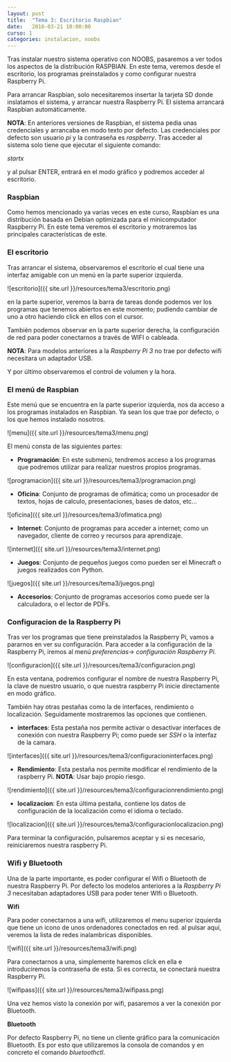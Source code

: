 ```yaml
---
layout: post
title:  "Tema 3: Escritorio Raspbian"
date:   2016-03-21 10:00:00
curso: 1
categories: instalacion, noobs
---
```


Tras instalar nuestro sistema operativo con NOOBS, pasaremos a ver todos los aspectos de la distribución RASPBIAN. En este tema, veremos desde el escritorio, los programas preinstalados y como configurar nuestra Raspberry Pi.

Para arrancar Raspbian, solo necesitaremos insertar la tarjeta SD donde inslatamos el sistema, y arrancar nuestra Raspberry Pi. El sistema arrancará Raspbian automáticamente.

**NOTA**: En anteriores versiones de Raspbian, el sistema pedia unas credenciales y arrancaba en modo texto por defecto. Las credenciales por defecto son usuario _pi_ y la contraseña es _raspberry_. Tras acceder al sistema solo tiene que ejecutar el siguiente comando:

_startx_

y al pulsar ENTER, entrará en el modo gráfico y podremos acceder al escritorio.

### Raspbian

Como hemos mencionado ya varias veces en este curso, Raspbian es una distribución basada en Debian optimizada para el minicomputador Raspberry Pi. En este tema veremos el escritorio y motraremos las principales características de este.

### El escritorio

Tras arrancar el sistema, observaremos el escritorio el cual tiene una interfaz amigable con un menú en la parte superior izquierda.

![escritorio]({{ site.url }}/resources/tema3/escritorio.png)

en la parte superior, veremos la barra de tareas donde podemos ver los programas que tenemos abiertos en este momento; pudiendo cambiar de uno a otro haciendo click en ellos con el cursor. 

También podemos observar en la parte superior derecha, la configuración de red para poder conectarnos a través de WIFI o cableada.

**NOTA**: Para modelos anteriores a la _Raspberry Pi 3_ no trae por defecto wifi necesitara un adaptador USB.

Y por último observaremos el control de volumen y la hora.

### El menú de Raspbian

Este menú que se encuentra en la parte superior izquierda, nos da acceso a los programas instalados en Raspbian. Ya sean los que trae por defecto, o los que hemos instalado nosotros.

![menu]({{ site.url }}/resources/tema3/menu.png)

El menú consta de las siguientes partes:

* **Programación**: En este submenú, tendremos acceso a los programas que podremos utilizar para realizar nuestros propios programas.

![programacion]({{ site.url }}/resources/tema3/programacion.png)

* **Oficina**: Conjunto de programas de ofimática; como un procesador de textos, hojas de calculo, presentaciones, bases de datos, etc...

![oficina]({{ site.url }}/resources/tema3/ofimatica.png)

* **Internet**: Conjunto de programas para acceder a internet; como un navegador, cliente de correo y recursos para aprendizaje.

![internet]({{ site.url }}/resources/tema3/internet.png)

* **Juegos**: Conjunto de pequeños juegos como pueden ser el Minecraft o juegos realizados con Python.

![juegos]({{ site.url }}/resources/tema3/juegos.png)

* **Accesorios**: Conjunto de programas accesorios como puede ser la calculadora, o el lector de PDFs.

### Configuracion de la Raspberry Pi

Tras ver los programas que tiene preinstalados la Raspberry Pi, vamos a pararnos en ver su configuración. Para acceder a la configuración de la Raspberry Pi, iremos al menú  _preferencias_-> _configuración Raspberry Pi_.

![configuracion]({{ site.url }}/resources/tema3/configuracion.png)

En esta ventana, podremos configurar el nombre de nuestra Raspberry Pi, la clave de nuestro usuario, o que nuestra raspberry Pi inicie directamente en modo gráfico.

También hay otras pestañas como la de interfaces, rendimiento o localización. Seguidamente mostraremos las opciones que contienen.

* **interfaces**: Esta pestaña nos permite activar o desactivar interfaces de conexión con nuestra Raspberry Pi; como puede ser _SSH_ o la interfaz de la camara.

![interfaces]({{ site.url }}/resources/tema3/configuracioninterfaces.png)

* **Rendimiento**: Esta pestaña nos permite modificar el rendimiento de la raspberry Pi. **NOTA**: Usar bajo propio riesgo.

![rendimiento]({{ site.url }}/resources/tema3/configuracionrendimiento.png)

* **localizacion**: En esta última pestaña, contiene los datos de configuración de la localización como el idioma o teclado.

![localizacion]({{ site.url }}/resources/tema3/configuracionlocalizacion.png)

Para terminar la configuración, pulsaremos aceptar y si es necesario, reiniciaremos nuestra raspberry Pi.

### Wifi y Bluetooth

Una de la parte importante, es poder configurar el Wifi o Bluetooth de nuestra Raspberry Pi. Por defecto los modelos anteriores a la _Raspberry Pi 3_ necesitaban adaptadores USB para poder tener WIfi o Bluetooth. 

**Wifi**

Para poder conectarnos a una wifi, utilizaremos el menu superior izquierda que tiene un icono de unos ordenadores conectados en red. al pulsar aquí, veremos la lista de redes inalambricas disponibles.

![wifi]({{ site.url }}/resources/tema3/wifi.png)

Para conectarnos a una, simplemente haremos click en ella e introduciremos la contraseña de esta. Si es correcta, se conectará nuestra Raspberry Pi.

![wifipass]({{ site.url }}/resources/tema3/wifipass.png)

Una vez hemos visto la conexión por wifi, pasaremos a ver la conexión por Bluetooth.

**Bluetooth**

Por defecto Raspberry Pi, no tiene un cliente gráfico para la comunicación Bluetooth. Es por esto que utilizaremos la consola de comandos y en concreto el comando _bluetoothctl_.


